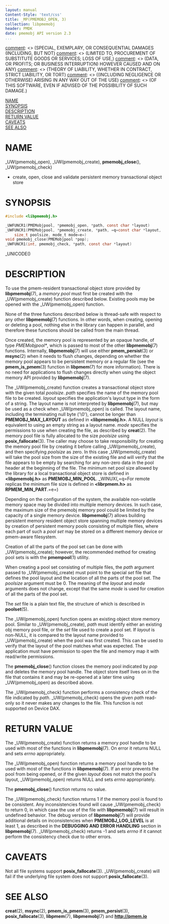 ```yaml
---
layout: manual
Content-Style: 'text/css'
title: _MP(PMEMOBJ_OPEN, 3)
collection: libpmemobj
header: PMDK
date: pmemobj API version 2.3
...
```


[comment]: <> (Copyright 2017, Intel Corporation)

[comment]: <> (Redistribution and use in source and binary forms, with or without)
[comment]: <> (modification, are permitted provided that the following conditions)
[comment]: <> (are met:)
[comment]: <> (    * Redistributions of source code must retain the above copyright)
[comment]: <> (      notice, this list of conditions and the following disclaimer.)
[comment]: <> (    * Redistributions in binary form must reproduce the above copyright)
[comment]: <> (      notice, this list of conditions and the following disclaimer in)
[comment]: <> (      the documentation and/or other materials provided with the)
[comment]: <> (      distribution.)
[comment]: <> (    * Neither the name of the copyright holder nor the names of its)
[comment]: <> (      contributors may be used to endorse or promote products derived)
[comment]: <> (      from this software without specific prior written permission.)

[comment]: <> (THIS SOFTWARE IS PROVIDED BY THE COPYRIGHT HOLDERS AND CONTRIBUTORS)
[comment]: <> ("AS IS" AND ANY EXPRESS OR IMPLIED WARRANTIES, INCLUDING, BUT NOT)
[comment]: <> (LIMITED TO, THE IMPLIED WARRANTIES OF MERCHANTABILITY AND FITNESS FOR)
[comment]: <> (A PARTICULAR PURPOSE ARE DISCLAIMED. IN NO EVENT SHALL THE COPYRIGHT)
[comment]: <> (OWNER OR CONTRIBUTORS BE LIABLE FOR ANY DIRECT, INDIRECT, INCIDENTAL,)
[comment]: <> (SPECIAL, EXEMPLARY, OR CONSEQUENTIAL DAMAGES (INCLUDING, BUT NOT)
[comment]: <> (LIMITED TO, PROCUREMENT OF SUBSTITUTE GOODS OR SERVICES; LOSS OF USE,)
[comment]: <> (DATA, OR PROFITS; OR BUSINESS INTERRUPTION) HOWEVER CAUSED AND ON ANY)
[comment]: <> (THEORY OF LIABILITY, WHETHER IN CONTRACT, STRICT LIABILITY, OR TORT)
[comment]: <> ((INCLUDING NEGLIGENCE OR OTHERWISE) ARISING IN ANY WAY OUT OF THE USE)
[comment]: <> (OF THIS SOFTWARE, EVEN IF ADVISED OF THE POSSIBILITY OF SUCH DAMAGE.)

[comment]: <> (pmemobj_open.3 -- man page for most commonly used functions from libpmemobj library)

[NAME](#name)<br />
[SYNOPSIS](#synopsis)<br />
[DESCRIPTION](#description)<br />
[RETURN VALUE](#return-value)<br />
[CAVEATS](#caveats)<br />
[SEE ALSO](#see-also)<br />


# NAME #

_UW(pmemobj_open), _UW(pmemobj_create),
**pmemobj_close**(), _UW(pmemobj_check)
- create, open, close and validate persistent memory transactional object store


# SYNOPSIS #

```c
#include <libpmemobj.h>

_UWFUNCR1(PMEMobjpool, *pmemobj_open, *path, const char *layout)
_UWFUNCR1(PMEMobjpool, *pmemobj_create, *path, =q=const char *layout,
	size_t poolsize, mode_t mode=e=)
void pmemobj_close(PMEMobjpool *pop);
_UWFUNCR1(int, pmemobj_check, *path, const char *layout)
```

_UNICODE()


# DESCRIPTION #

To use the pmem-resident transactional object store provided by
**libpmemobj**(7), a *memory pool* must first be created
with the _UW(pmemobj_create) function described below. Existing pools
may be opened with the _UW(pmemobj_open) function.

None of the three functions described below is thread-safe with respect
to any other **libpmemobj**(7) functions. In other words, when creating,
opening or deleting a pool, nothing else in the library can happen in parallel,
and therefore these functions should be called from the main thread.

Once created, the memory pool is represented by an opaque handle,
of type *PMEMobjpool\**, which is passed to most of the other **libpmemobj**(7)
functions. Internally, **libpmemobj**(7) will use either **pmem_persist**(3)
or **msync**(2) when it needs to flush changes, depending on whether the memory
pool appears to be persistent memory or a regular file (see the
**pmem_is_pmem**(3) function in **libpmem**(7) for more information). There is
no need for applications to flush changes directly when using the object
memory API provided by **libpmemobj**(7).

The _UW(pmemobj_create) function creates a transactional object store with the
given total *poolsize*. *path* specifies the name of the memory pool file to be
created. *layout* specifies the application's layout type in the form of a
string. The layout name is not interpreted by **libpmemobj**(7), but may be
used as a check when _UW(pmemobj_open) is called. The layout name, including
the terminating null byte ('\0'), cannot be longer than **PMEMOBJ_MAX_LAYOUT**
as defined in **\<libpmemobj.h\>**. A NULL *layout* is equivalent
to using an empty string as a layout name. *mode* specifies the permissions to
use when creating the file, as described by **creat**(2). The memory pool file
is fully allocated to the size *poolsize* using **posix_fallocate**(3). The
caller may choose to take responsibility for creating the memory pool file
by creating it before calling _UW(pmemobj_create), and then specifying
*poolsize* as zero. In this case _UW(pmemobj_create) will take the pool size
from the size of the existing file and will verify that the file appears to be
empty by searching for any non-zero data in the pool header at the beginning of
the file. The minimum net pool size allowed by the library for a local
transactional object store is defined in **\<libpmemobj.h\>** as
**PMEMOBJ_MIN_POOL**. _WINUX(,=q=For remote replicas the minimum file size
is defined in **\<librpmem.h\>** as **RPMEM_MIN_PART**.=e=)

Depending on the configuration of the system, the available non-volatile
memory space may be divided into multiple memory devices.
In such case, the maximum size of the pmemobj memory pool
could be limited by the capacity of a single memory device.
**libpmemobj**(7) allows building persistent memory
resident object store spanning multiple memory devices by creation of
persistent memory pools consisting of multiple files, where each part of
such a *pool set* may be stored on a different memory device
or pmem-aware filesystem.

Creation of all the parts of the pool set can be done with _UW(pmemobj_create);
however, the recommended method for creating pool sets is with the
**pmempool**(1) utility.

When creating a pool set consisting of multiple files, the *path* argument
passed to _UW(pmemobj_create) must point to the special *set* file that defines
the pool layout and the location of all the parts of the pool set. The
*poolsize* argument must be 0. The meaning of the *layout* and *mode* arguments
does not change, except that the same *mode* is used for creation of all the
parts of the pool set.

The *set* file is a plain text file, the structure of which is described in
**poolset**(5).

The _UW(pmemobj_open) function opens an existing object store memory pool.
Similar to _UW(pmemobj_create), *path* must identify either an existing
obj memory pool file, or the *set* file used to create a pool set.
If *layout* is non-NULL, it is compared to the layout
name provided to _UW(pmemobj_create) when the pool was first created. This can
be used to verify that the layout of the pool matches what was expected.
The application must have permission to open the file and memory map it with
read/write permissions.

The **pmemobj_close**() function closes the memory pool indicated by *pop* and
deletes the memory pool handle. The object store itself lives on in the file
that contains it and may be re-opened at a later time using
_UW(pmemobj_open) as described above.

The _UW(pmemobj_check) function performs a consistency check of the file
indicated by *path*. _UW(pmemobj_check) opens the given *path* read-only so
it never makes any changes to the file. This function is not supported on
Device DAX.

# RETURN VALUE #

The _UW(pmemobj_create) function returns a memory pool handle to be used with
most of the functions in **libpmemobj**(7). On error it returns NULL
and sets *errno* appropriately.

The _UW(pmemobj_open) function returns a memory pool handle to be used with
most of the functions in **libpmemobj**(7). If an error prevents the pool
from being opened, or if the given *layout* does not match the pool's layout,
_UW(pmemobj_open) returns NULL and sets *errno* appropriately.

The **pmemobj_close**() function returns no value.

The _UW(pmemobj_check) function returns 1 if the memory pool is found to be
consistent. Any inconsistencies found will cause _UW(pmemobj_check) to
return 0, in which case the use of the file with **libpmemobj**(7) will result
in undefined behavior. The debug version of **libpmemobj**(7) will provide
additional details on inconsistencies when **PMEMOBJ_LOG_LEVEL** is at least 1,
as described in the **DEBUGGING AND ERROR HANDLING** section in
**libpmemobj**(7). _UW(pmemobj_check) returns -1 and sets *errno* if it cannot
perform the consistency check due to other errors.


# CAVEATS #

Not all file systems support **posix_fallocate**(3). _UW(pmemobj_create) will
fail if the underlying file system does not support **posix_fallocate**(3).


# SEE ALSO #

**creat**(2), **msync**(2), **pmem_is_pmem**(3), **pmem_persist**(3),
**posix_fallocate**(3), **libpmem**(7), **libpmemobj**(7)
and **<http://pmem.io>**
